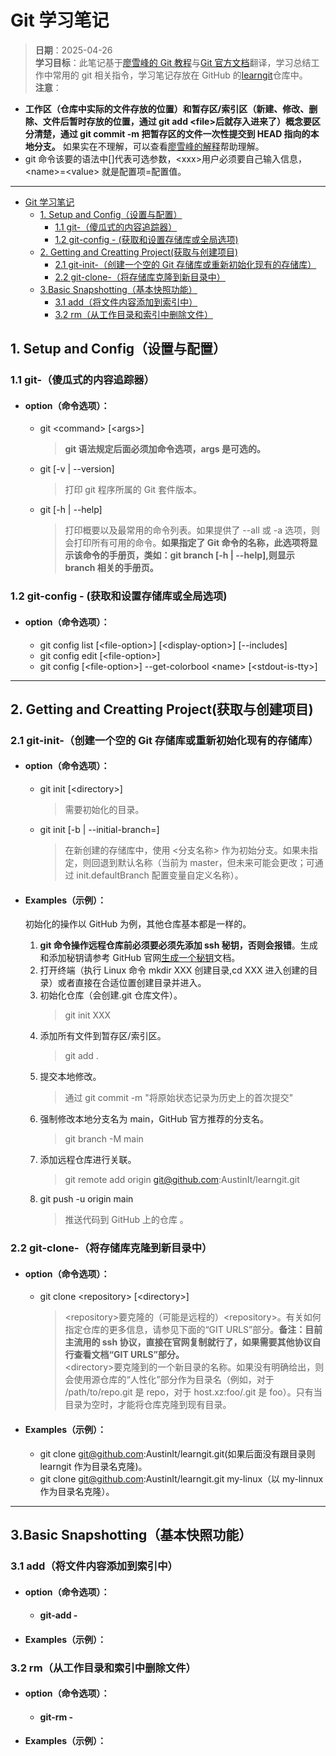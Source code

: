 # Git 学习笔记

> **日期**：2025-04-26  
> **学习目标**：此笔记基于[廖雪峰的 Git 教程](https://liaoxuefeng.com/books/git/introduction/index.html)与[Git 官方文档](https://git-scm.com/docs)翻译，学习总结工作中常用的 git 相关指令，学习笔记存放在 GitHub 的[learngit](https://github.com/AustinIt/learngit)仓库中。  
> **注意**：

- **工作区（仓库中实际的文件存放的位置）和暂存区/索引区（新建、修改、删除、文件后暂时存放的位置，通过 git add \<file>后就存入进来了）概念要区分清楚，通过 git commit -m <msg>把暂存区的文件一次性提交到 HEAD 指向的本地分支。** 如果实在不理解，可以查看[廖雪峰的解释](https://liaoxuefeng.com/books/git/time-travel/working-stage/index.html)帮助理解。
- git 命令该要的语法中[]代表可选参数，\<xxx>用户必须要自己输入信息，\<name>=\<value> 就是配置项=配置值。

---

- [Git 学习笔记](#git-学习笔记)
  - [1. Setup and Config（设置与配置）](#1-setup-and-config设置与配置)
    - [1.1 git-（傻瓜式的内容追踪器）](#11-git-傻瓜式的内容追踪器)
    - [1.2 git-config - (获取和设置存储库或全局选项)](#12-git-config---获取和设置存储库或全局选项)
  - [2. Getting and Creatting Project(获取与创建项目)](#2-getting-and-creatting-project获取与创建项目)
    - [2.1 git-init-（创建一个空的 Git 存储库或重新初始化现有的存储库）](#21-git-init-创建一个空的-git-存储库或重新初始化现有的存储库)
    - [2.2 git-clone-（将存储库克隆到新目录中）](#22-git-clone-将存储库克隆到新目录中)
  - [3.Basic Snapshotting（基本快照功能）](#3basic-snapshotting基本快照功能)
    - [3.1 add（将文件内容添加到索引中）](#31-add将文件内容添加到索引中)
    - [3.2 rm（从工作目录和索引中删除文件）](#32-rm从工作目录和索引中删除文件)

## 1. Setup and Config（设置与配置）

### 1.1 git-（傻瓜式的内容追踪器）

- #### option（命令选项）：

  - git \<command> [\<args>]
    > **git 语法规定后面必须加命令选项，args 是可选的。**
  - git [-v | --version]
    > 打印 git 程序所属的 Git 套件版本。
  - git [-h | --help]
    > 打印概要以及最常用的命令列表。如果提供了 --all 或 -a 选项，则会打印所有可用的命令。**如果指定了 Git 命令的名称，此选项将显示该命令的手册页，类如：git branch [-h | --help],则显示 branch 相关的手册页。**

### 1.2 git-config - (获取和设置存储库或全局选项)

- #### option（命令选项）：

  - git config list [\<file-option>] [\<display-option>] [--includes]
  - git config edit [\<file-option>]
  - git config [\<file-option>] --get-colorbool \<name> [\<stdout-is-tty>]

---

## 2. Getting and Creatting Project(获取与创建项目)

### 2.1 git-init-（创建一个空的 Git 存储库或重新初始化现有的存储库）

- #### option（命令选项）：

  - git init [\<directory>]
    > 需要初始化的目录。
  - git init [-b <branch-name> | --initial-branch=<branch-name>]
    > 在新创建的存储库中，使用 <分支名称> 作为初始分支。如果未指定，则回退到默认名称（当前为 master，但未来可能会更改；可通过 init.defaultBranch 配置变量自定义名称）。

- #### Examples（示例）：

  初始化的操作以 GitHub 为例，其他仓库基本都是一样的。

  1. **git 命令操作远程仓库前必须要必须先添加 ssh 秘钥，否则会报错**。生成和添加秘钥请参考 GitHub 官网[生成一个秘钥](https://docs.github.com/en/authentication/connecting-to-github-with-ssh/generating-a-new-ssh-key-and-adding-it-to-the-ssh-agent)文档。
  2. 打开终端（执行 Linux 命令 mkdir XXX 创建目录,cd XXX 进入创建的目录）或者直接在合适位置创建目录并进入。
  3. 初始化仓库（会创建.git 仓库文件）。
     > git init XXX
  4. 添加所有文件到暂存区/索引区。
     > git add .
  5. 提交本地修改。
     > 通过 git commit -m "将原始状态记录为历史上的首次提交"
  6. 强制修改本地分支名为 main，GitHub 官方推荐的分支名。
     > git branch -M main
  7. 添加远程仓库进行关联。
     > git remote add origin git@github.com:AustinIt/learngit.git
  8. git push -u origin main
     > 推送代码到 GitHub 上的仓库 。

### 2.2 git-clone-（将存储库克隆到新目录中）

- #### option（命令选项）：

  - git clone \<repository> [\<directory>]

    > \<repository>要克隆的（可能是远程的）\<repository>。有关如何指定仓库的更多信息，请参见下面的“GIT URLS”部分。**备注：目前主流用的 ssh 协议，直接在官网复制就行了，如果需要其他协议自行查看文档“GIT URLS”部分。**  
    > \<directory>要克隆到的一个新目录的名称。如果没有明确给出<directory>，则会使用源仓库的“人性化”部分作为目录名（例如，对于 /path/to/repo.git 是 repo，对于 host.xz:foo/.git 是 foo）。只有当目录为空时，才能将仓库克隆到现有目录。

- #### Examples（示例）：

  - git clone git@github.com:AustinIt/learngit.git(如果后面没有跟目录则 learngit 作为目录名克隆)。
  - git clone git@github.com:AustinIt/learngit.git my-linux（以 my-linnux 作为目录名克隆）。

---

## 3.Basic Snapshotting（基本快照功能）

### 3.1 add（将文件内容添加到索引中）

- #### option（命令选项）：
  - #### git-add -
- #### Examples（示例）：

### 3.2 rm（从工作目录和索引中删除文件）

- #### option（命令选项）：
  - #### git-rm -
- #### Examples（示例）：
